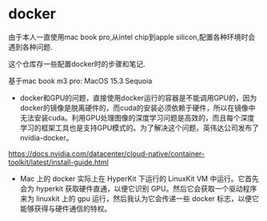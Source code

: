 # docker

由于本人一直使用mac book pro,从intel chip到apple silicon,配置各种环境时会遇到各种问题.

这个仓库存一些配置docker时的步骤和笔记.

基于mac book m3 pro: MacOS 15.3 Sequoia


- docker和GPU的问题，直接使用docker运行的容器是不能调用GPU的，因为docker的镜像是脱离硬件的，而cuda的安装必须依赖于硬件，所以在镜像中无法安装cuda。利用GPU处理图像的深度学习问题是高效的，而且每个深度学习的框架工具也是支持GPU模式的。为了解决这个问题，英伟达公司发布了nvidia-docker。

https://docs.nvidia.com/datacenter/cloud-native/container-toolkit/latest/install-guide.html

- Mac 上的 docker 实际上在 HyperKit 下运行的 LinuxKit VM 中运行。它首先会为 hyperkit 获取硬件直通，以便它识别 GPU。然后它会获取一个驱动程序来为 linuxkit 上的 gpu 运行，然后我认为它会传递一些 docker 标志，以便它能够获得与硬件通信的特权。
